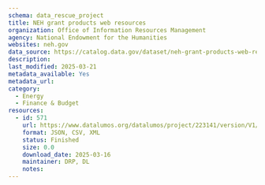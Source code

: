 ```yaml
---
schema: data_rescue_project 
title: NEH grant products web resources
organization: Office of Information Resources Management
agency: National Endowment for the Humanities
websites: neh.gov
data_source: https://catalog.data.gov/dataset/neh-grant-products-web-resources
description: 
last_modified: 2025-03-21
metadata_available: Yes
metadata_url: 
category:
  - Energy 
  - Finance & Budget 
resources:
  - id: 571
    url: https://www.datalumos.org/datalumos/project/223141/version/V1/view
    format: JSON, CSV, XML
    status: Finished
    size: 0.0
    download_date: 2025-03-16
    maintainer: DRP, DL
    notes: 
---
```

